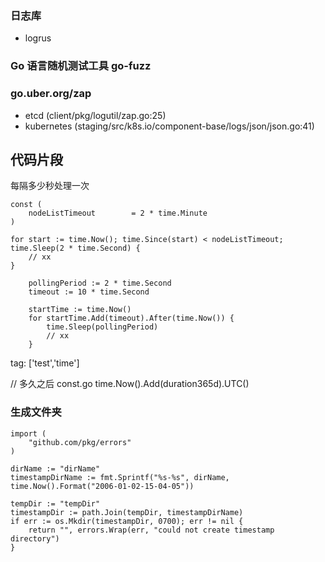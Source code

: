 ### 日志库

- logrus


### Go 语言随机测试工具 go-fuzz

### go.uber.org/zap
- etcd (client/pkg/logutil/zap.go:25)
- kubernetes (staging/src/k8s.io/component-base/logs/json/json.go:41)


## 代码片段


每隔多少秒处理一次

``` golang
const (
    nodeListTimeout        = 2 * time.Minute
)

for start := time.Now(); time.Since(start) < nodeListTimeout; time.Sleep(2 * time.Second) {
    // xx
}

```

``` golang
    pollingPeriod := 2 * time.Second
    timeout := 10 * time.Second

    startTime := time.Now()
    for startTime.Add(timeout).After(time.Now()) {
        time.Sleep(pollingPeriod)
        // xx
    }
```
tag: ['test','time']


// 多久之后 const.go
time.Now().Add(duration365d).UTC()

### 生成文件夹

``` golang
import (
    "github.com/pkg/errors"
)

dirName := "dirName"
timestampDirName := fmt.Sprintf("%s-%s", dirName, time.Now().Format("2006-01-02-15-04-05"))

tempDir := "tempDir"
timestampDir := path.Join(tempDir, timestampDirName)
if err := os.Mkdir(timestampDir, 0700); err != nil {
    return "", errors.Wrap(err, "could not create timestamp directory")
}
```